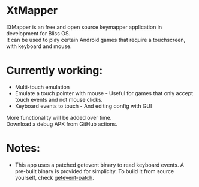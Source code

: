 # XtMapper
XtMapper is an free and open source keymapper application in development for Bliss OS.  
It can be used to play certain Android games that require a touchscreen, with keyboard and mouse.
# Currently working:
- Multi-touch emulation
- Emulate a touch pointer with mouse - Useful for games that only accept touch events and not mouse clicks.
- Keyboard events to touch - And editing config with GUI

More functionality will be added over time.  
Download a debug APK from GitHub actions.

# Notes:
- This app uses a patched getevent binary to read keyboard events. A pre-built binary is provided for simplicity. To build it from source yourself, check [getevent-patch](../getevent-patch/README.md).
